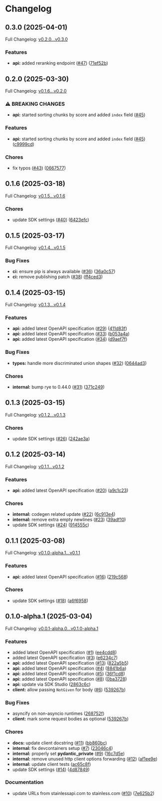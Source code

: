 # Changelog

## 0.3.0 (2025-04-01)

Full Changelog: [v0.2.0...v0.3.0](https://github.com/isaacus-dev/isaacus-python/compare/v0.2.0...v0.3.0)

### Features

* **api:** added reranking endpoint ([#47](https://github.com/isaacus-dev/isaacus-python/issues/47)) ([71ef52b](https://github.com/isaacus-dev/isaacus-python/commit/71ef52b1d23c2ea924f4d178aa1201d980030fe4))

## 0.2.0 (2025-03-30)

Full Changelog: [v0.1.6...v0.2.0](https://github.com/isaacus-dev/isaacus-python/compare/v0.1.6...v0.2.0)

### ⚠ BREAKING CHANGES

* **api:** started sorting chunks by score and added `index` field ([#45](https://github.com/isaacus-dev/isaacus-python/issues/45))

### Features

* **api:** started sorting chunks by score and added `index` field ([#45](https://github.com/isaacus-dev/isaacus-python/issues/45)) ([c9999cd](https://github.com/isaacus-dev/isaacus-python/commit/c9999cd77abfe0101a3d30536261a43404cfef6d))


### Chores

* fix typos ([#43](https://github.com/isaacus-dev/isaacus-python/issues/43)) ([0667577](https://github.com/isaacus-dev/isaacus-python/commit/066757702f47e403a06cf057f20faa5fa955b135))

## 0.1.6 (2025-03-18)

Full Changelog: [v0.1.5...v0.1.6](https://github.com/isaacus-dev/isaacus-python/compare/v0.1.5...v0.1.6)

### Chores

* update SDK settings ([#40](https://github.com/isaacus-dev/isaacus-python/issues/40)) ([6423efc](https://github.com/isaacus-dev/isaacus-python/commit/6423efc8ef532dabfe1f7213da5a9e27860a63a9))

## 0.1.5 (2025-03-17)

Full Changelog: [v0.1.4...v0.1.5](https://github.com/isaacus-dev/isaacus-python/compare/v0.1.4...v0.1.5)

### Bug Fixes

* **ci:** ensure pip is always available ([#36](https://github.com/isaacus-dev/isaacus-python/issues/36)) ([36a0c57](https://github.com/isaacus-dev/isaacus-python/commit/36a0c57afe1ebeab214bd06072ece3710472a591))
* **ci:** remove publishing patch ([#38](https://github.com/isaacus-dev/isaacus-python/issues/38)) ([ff4ced3](https://github.com/isaacus-dev/isaacus-python/commit/ff4ced35d19f34c531b25eef905133f4489e265c))

## 0.1.4 (2025-03-15)

Full Changelog: [v0.1.3...v0.1.4](https://github.com/isaacus-dev/isaacus-python/compare/v0.1.3...v0.1.4)

### Features

* **api:** added latest OpenAPI specification ([#29](https://github.com/isaacus-dev/isaacus-python/issues/29)) ([411d83f](https://github.com/isaacus-dev/isaacus-python/commit/411d83f2da5913573e8e09c281a5dfb949670bf9))
* **api:** added latest OpenAPI specification ([#33](https://github.com/isaacus-dev/isaacus-python/issues/33)) ([b053a4a](https://github.com/isaacus-dev/isaacus-python/commit/b053a4a60f48d9d3197d384fe6e3a57723216ac9))
* **api:** added latest OpenAPI specification ([#34](https://github.com/isaacus-dev/isaacus-python/issues/34)) ([d9aef7f](https://github.com/isaacus-dev/isaacus-python/commit/d9aef7fa1d6f5283bdd3afd1962f52d2ed072499))


### Bug Fixes

* **types:** handle more discriminated union shapes ([#32](https://github.com/isaacus-dev/isaacus-python/issues/32)) ([0644ad3](https://github.com/isaacus-dev/isaacus-python/commit/0644ad39f602b43ee03e4eb4ec58b05cb5ff28aa))


### Chores

* **internal:** bump rye to 0.44.0 ([#31](https://github.com/isaacus-dev/isaacus-python/issues/31)) ([371c249](https://github.com/isaacus-dev/isaacus-python/commit/371c2490695cd773b8202c8cd016360535609923))

## 0.1.3 (2025-03-15)

Full Changelog: [v0.1.2...v0.1.3](https://github.com/isaacus-dev/isaacus-python/compare/v0.1.2...v0.1.3)

### Chores

* update SDK settings ([#26](https://github.com/isaacus-dev/isaacus-python/issues/26)) ([242ae3a](https://github.com/isaacus-dev/isaacus-python/commit/242ae3acecf25b93e5f7ca824926778196c95490))

## 0.1.2 (2025-03-14)

Full Changelog: [v0.1.1...v0.1.2](https://github.com/isaacus-dev/isaacus-python/compare/v0.1.1...v0.1.2)

### Features

* **api:** added latest OpenAPI specification ([#20](https://github.com/isaacus-dev/isaacus-python/issues/20)) ([a9c1c23](https://github.com/isaacus-dev/isaacus-python/commit/a9c1c2342202dd0fc29fbc350104a8a0a70e8592))


### Chores

* **internal:** codegen related update ([#22](https://github.com/isaacus-dev/isaacus-python/issues/22)) ([6c913e4](https://github.com/isaacus-dev/isaacus-python/commit/6c913e4dd83b070f7796f535e22cbe5b82287115))
* **internal:** remove extra empty newlines ([#23](https://github.com/isaacus-dev/isaacus-python/issues/23)) ([39adf10](https://github.com/isaacus-dev/isaacus-python/commit/39adf10b15bf5e03d6554a37d1b5181a32088624))
* update SDK settings ([#24](https://github.com/isaacus-dev/isaacus-python/issues/24)) ([914555c](https://github.com/isaacus-dev/isaacus-python/commit/914555c31d1317220c574a274c1b2ae9eae6f4dc))

## 0.1.1 (2025-03-08)

Full Changelog: [v0.1.0-alpha.1...v0.1.1](https://github.com/isaacus-dev/isaacus-python/compare/v0.1.0-alpha.1...v0.1.1)

### Features

* **api:** added latest OpenAPI specification ([#16](https://github.com/isaacus-dev/isaacus-python/issues/16)) ([219c568](https://github.com/isaacus-dev/isaacus-python/commit/219c5681bb2ad9219d66fc4d14f6787744ddd221))


### Chores

* update SDK settings ([#18](https://github.com/isaacus-dev/isaacus-python/issues/18)) ([a6f6958](https://github.com/isaacus-dev/isaacus-python/commit/a6f69580dd65ee3d6f1ba4f9cf6406e8cfed0998))

## 0.1.0-alpha.1 (2025-03-04)

Full Changelog: [v0.0.1-alpha.0...v0.1.0-alpha.1](https://github.com/isaacus-dev/isaacus-python/compare/v0.0.1-alpha.0...v0.1.0-alpha.1)

### Features

* added latest OpenAPI specification ([#1](https://github.com/isaacus-dev/isaacus-python/issues/1)) ([ee4cdd8](https://github.com/isaacus-dev/isaacus-python/commit/ee4cdd8df312a81d4a46da568ff2a37d55127f28))
* added latest OpenAPI specification ([#3](https://github.com/isaacus-dev/isaacus-python/issues/3)) ([e6234c7](https://github.com/isaacus-dev/isaacus-python/commit/e6234c71a201beb74666d0ef7f7077a686f4a690))
* **api:** added latest OpenAPI specification ([#13](https://github.com/isaacus-dev/isaacus-python/issues/13)) ([822a5b5](https://github.com/isaacus-dev/isaacus-python/commit/822a5b561b88de0a7aaca05f786bffaeab16371a))
* **api:** added latest OpenAPI specification ([#4](https://github.com/isaacus-dev/isaacus-python/issues/4)) ([8841b6a](https://github.com/isaacus-dev/isaacus-python/commit/8841b6a28bde24db83c08a864ab3d8aef9007cfa))
* **api:** added latest OpenAPI specification ([#5](https://github.com/isaacus-dev/isaacus-python/issues/5)) ([36f1cd8](https://github.com/isaacus-dev/isaacus-python/commit/36f1cd8f3ebb1abaedbe8b0a4e19c8747011f9f3))
* **api:** added latest OpenAPI specification ([#8](https://github.com/isaacus-dev/isaacus-python/issues/8)) ([0ba3728](https://github.com/isaacus-dev/isaacus-python/commit/0ba3728aa0c7509e344f1c5029ecc54ade403266))
* **api:** update via SDK Studio ([2863c6c](https://github.com/isaacus-dev/isaacus-python/commit/2863c6c6f72258b53649f63cc8cb2e4f480f4818))
* **client:** allow passing `NotGiven` for body ([#6](https://github.com/isaacus-dev/isaacus-python/issues/6)) ([539267b](https://github.com/isaacus-dev/isaacus-python/commit/539267b95ab1a193db15ba46dd2fed6d67b994c9))


### Bug Fixes

* asyncify on non-asyncio runtimes ([268752f](https://github.com/isaacus-dev/isaacus-python/commit/268752f5baa48fff9ebd30ed739cc5765f43dab1))
* **client:** mark some request bodies as optional ([539267b](https://github.com/isaacus-dev/isaacus-python/commit/539267b95ab1a193db15ba46dd2fed6d67b994c9))


### Chores

* **docs:** update client docstring ([#11](https://github.com/isaacus-dev/isaacus-python/issues/11)) ([bb860bc](https://github.com/isaacus-dev/isaacus-python/commit/bb860bc18a916cd707b709bff17e2510973623b5))
* **internal:** fix devcontainers setup ([#7](https://github.com/isaacus-dev/isaacus-python/issues/7)) ([23046c4](https://github.com/isaacus-dev/isaacus-python/commit/23046c49e639ee760e9206e99c3e13baaf5d6b30))
* **internal:** properly set __pydantic_private__ ([#9](https://github.com/isaacus-dev/isaacus-python/issues/9)) ([16c7d5e](https://github.com/isaacus-dev/isaacus-python/commit/16c7d5e011fbb479ff0ba5bc850fc76cabd682cd))
* **internal:** remove unused http client options forwarding ([#12](https://github.com/isaacus-dev/isaacus-python/issues/12)) ([af1ee9e](https://github.com/isaacus-dev/isaacus-python/commit/af1ee9e77d51cbd053d3e48e9adf80f243fb19a5))
* **internal:** update client tests ([ac65c8f](https://github.com/isaacus-dev/isaacus-python/commit/ac65c8f3b45159cd75f14466249e524679c1481d))
* update SDK settings ([#14](https://github.com/isaacus-dev/isaacus-python/issues/14)) ([4d87849](https://github.com/isaacus-dev/isaacus-python/commit/4d878496b4ae774ec92e4bc08f26a708b698685d))


### Documentation

* update URLs from stainlessapi.com to stainless.com ([#10](https://github.com/isaacus-dev/isaacus-python/issues/10)) ([7e625b2](https://github.com/isaacus-dev/isaacus-python/commit/7e625b262c4e480379ddbe5bd2ca983f83c90988))
